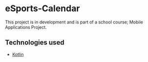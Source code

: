 # eSports-Calendar

This project is in development and is part of a school course; Mobile Applications Project.


## Technologies used

* <a href="https://kotlinlang.org/">Kotlin</a>
